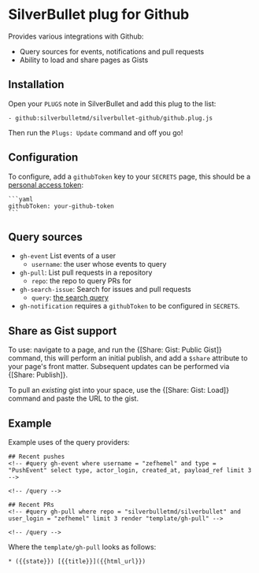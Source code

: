 # SilverBullet plug for Github
Provides various integrations with Github:

* Query sources for events, notifications and pull requests
* Ability to load and share pages as Gists

## Installation
Open your `PLUGS` note in SilverBullet and add this plug to the list:

```
- github:silverbulletmd/silverbullet-github/github.plug.js
```

Then run the `Plugs: Update` command and off you go!

## Configuration
To configure, add a `githubToken` key to your `SECRETS` page, this should be a [personal access token](https://github.com/settings/tokens):

    ```yaml
    githubToken: your-github-token
    ```

## Query sources

* `gh-event` List events of a user
    * `username`: the user whose events to query
* `gh-pull`: List pull requests in a repository
    * `repo`: the repo to query PRs for
* `gh-search-issue`: Search for issues and pull requests
    * `query`: [the search query](https://docs.github.com/en/rest/search#search-issues-and-pull-requests)
* `gh-notification` requires a `githubToken` to be configured in `SECRETS`.

## Share as Gist support

To use: navigate to a page, and run the {[Share: Gist: Public Gist]} command, this will perform an initial publish, and add a `$share` attribute to your page's front matter. Subsequent updates can be performed via {[Share: Publish]}.

To pull an *existing* gist into your space, use the {[Share: Gist: Load]} command and paste the URL to the gist.
## Example

Example uses of the query providers:

    ## Recent pushes
    <!-- #query gh-event where username = "zefhemel" and type = "PushEvent" select type, actor_login, created_at, payload_ref limit 3 -->

    <!-- /query -->

    ## Recent PRs
    <!-- #query gh-pull where repo = "silverbulletmd/silverbullet" and user_login = "zefhemel" limit 3 render "template/gh-pull" -->

    <!-- /query -->

Where the `template/gh-pull` looks as follows:

    * ({{state}}) [{{title}}]({{html_url}})